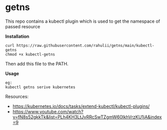 # getns

This repo contains a kubectl plugin which is used to get the namespace of passed resource

**Installation**
```
curl https://raw.githubusercontent.com/rahulii/getns/main/kubectl-getns
chmod +x kubectl-getns
```
Then add this file to the PATH.

**Usage**
```kubectl getns resourcetype resourcename
eg:
kubectl getns serive kubernetes
```
Resources:
 - https://kubernetes.io/docs/tasks/extend-kubectl/kubectl-plugins/
 - https://www.youtube.com/watch?v=fN8s52gkkTk&list=PLh4KH3LtJvRRcSwTZgmW60lkhVrzKU1jA&index=9
